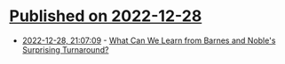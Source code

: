 # [Published on 2022-12-28](index.md)

* [2022-12-28, 21:07:09](https://news.ycombinator.com/item?id=34165960) - [What Can We Learn from Barnes and Noble's Surprising Turnaround?](https://tedgioia.substack.com/p/what-can-we-learn-from-barnes-and)
